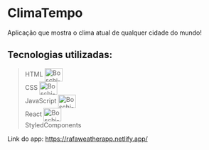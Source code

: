 
# ClimaTempo
Aplicação que mostra o clima atual de qualquer cidade do mundo!


## Tecnologias utilizadas:
> HTML  <img align="center" alt="Boschi-HTML" height="30" width="40" src="https://cdn.jsdelivr.net/gh/devicons/devicon/icons/html5/html5-plain-wordmark.svg">  
> CSS  <img align="center" alt="Boschi-HTML" height="30" width="40" src="https://cdn.jsdelivr.net/gh/devicons/devicon/icons/css3/css3-plain-wordmark.svg">  
> JavaScript  <img align="center" alt="Boschi-JS" height="30" width="40" src="https://cdn.jsdelivr.net/gh/devicons/devicon/icons/javascript/javascript-plain.svg">  
> React  <img align="center" alt="Boschi-SASS" height="30" width="40" src="https://cdn.jsdelivr.net/gh/devicons/devicon/icons/react/react-original.svg">  
> StyledComponents

Link do app: https://rafaweatherapp.netlify.app/

